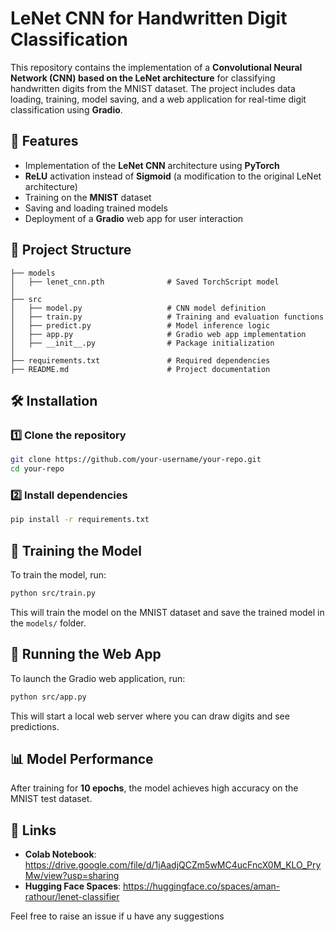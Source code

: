 # LeNet CNN for Handwritten Digit Classification

This repository contains the implementation of a **Convolutional Neural Network (CNN) based on the LeNet architecture** for classifying handwritten digits from the MNIST dataset. The project includes data loading, training, model saving, and a web application for real-time digit classification using **Gradio**.

## 📌 Features

- Implementation of the **LeNet CNN** architecture using **PyTorch**
- **ReLU** activation instead of **Sigmoid** (a modification to the original LeNet architecture)
- Training on the **MNIST** dataset
- Saving and loading trained models
- Deployment of a **Gradio** web app for user interaction

## 📂 Project Structure

```
├── models
│   ├── lenet_cnn.pth              # Saved TorchScript model
│
├── src
│   ├── model.py                   # CNN model definition
│   ├── train.py                   # Training and evaluation functions
│   ├── predict.py                 # Model inference logic
│   ├── app.py                     # Gradio web app implementation
│   ├── __init__.py                # Package initialization
│
├── requirements.txt               # Required dependencies
├── README.md                      # Project documentation
```

## 🛠 Installation

### 1️⃣ Clone the repository

```bash
git clone https://github.com/your-username/your-repo.git
cd your-repo
```

### 2️⃣ Install dependencies

```bash
pip install -r requirements.txt
```

## 🚀 Training the Model

To train the model, run:

```bash
python src/train.py
```

This will train the model on the MNIST dataset and save the trained model in the `models/` folder.

## 🎯 Running the Web App

To launch the Gradio web application, run:

```bash
python src/app.py
```

This will start a local web server where you can draw digits and see predictions.

## 📊 Model Performance

After training for **10 epochs**, the model achieves high accuracy on the MNIST test dataset.

## 🔗 Links

- **Colab Notebook**: https://drive.google.com/file/d/1jAadjQCZm5wMC4ucFncX0M_KLO_PryMw/view?usp=sharing
- **Hugging Face Spaces**: https://huggingface.co/spaces/aman-rathour/lenet-classifier


Feel free to raise an issue if u have any suggestions
